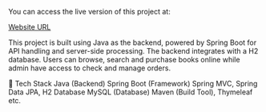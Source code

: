 You can access the live version of this project at:

[Website URL](https://bookstore-w2kn.onrender.com/)

This project is built using Java as the backend, powered by Spring Boot for API handling and server-side processing. The backend integrates with a H2 database.
Users can browse, search and purchase books online while admin have access to check and manage orders.


🚀 Tech Stack
Java (Backend)
Spring Boot (Framework)
Spring MVC,
Spring Data JPA,
H2 Database
MySQL (Database)
Maven (Build Tool),
Thymeleaf etc.
